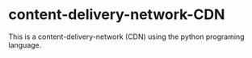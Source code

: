 # content-delivery-network-CDN
This is a content-delivery-network (CDN) using the python programing language.
